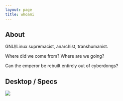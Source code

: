 ```yaml
---
layout: page
title: whoami
---
```


## About
GNU/Linux supremacist, anarchist, transhumanist.

Where did we come from? Where are we going?

Can the emperor be rebuilt entirely out of cyberdongs?

## Desktop / Specs
<a href="/assets/desktop.png">![](/assets/desktop.png)</a>
